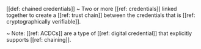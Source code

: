 [[def: chained credentials]]
~ Two or more [[ref: credentials]] linked together to create a [[ref: trust chain]] between the credentials that is [[ref: cryptographically verifiable]]. 

~ Note: [[ref: ACDCs]] are a type of [[ref: digital credential]] that explicitly supports [[ref: chaining]].


